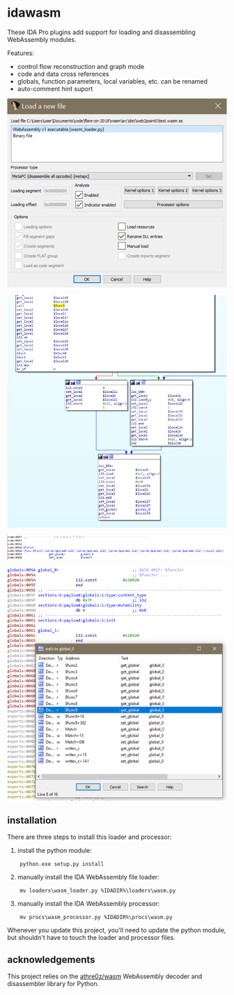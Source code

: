 # idawasm

These IDA Pro plugins add support for loading and disassembling WebAssembly modules.


Features:

  - control flow reconstruction and graph mode
  - code and data cross references
  - globals, function parameters, local variables, etc. can be renamed
  - auto-comment hint suport
  

![load-wasm](img/load-wasm.png)

![graph-mode](img/graph-mode.png)

![render-prototype](img/render-prototype.png)

![drefs](img/drefs.png)

  
## installation

There are three steps to install this loader and processor:

1. install the python module:
  
```
    python.exe setup.py install
```

2. manually install the IDA WebAssembly file loader:
    
```
    mv loaders\wasm_loader.py %IDADIR%\loaders\wasm.py
```

3. manually install the IDA WebAssembly processor:
    
```
    mv procs\wasm_processor.py %IDADIR%\procs\wasm.py
```

Whenever you update this project, you'll need to update the python module, but shouldn't have to touch the loader and processor files.


## acknowledgements

This project relies on the [athre0z/wasm](https://github.com/athre0z/wasm) WebAssembly decoder and disassembler library for Python.
